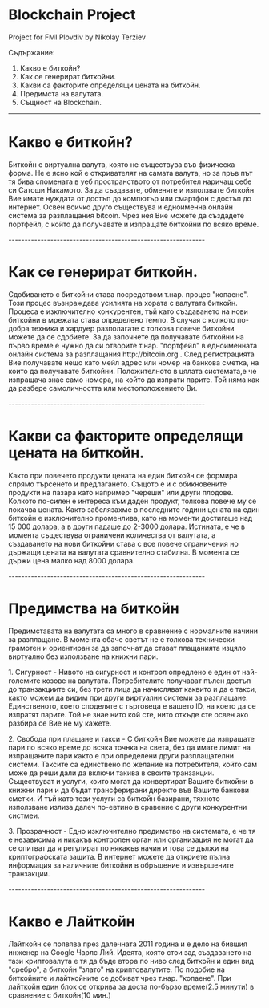 # Blockchain Project
Project for FMI Plovdiv by Nikolay Terziev

Съдържание:
  1. Какво е биткойн?
  2. Как се генерират биткойни.
  3. Какви са факторите определящи цената на биткойн.
  4. Предимста на валутата.
  5. Същност на Blockchain.
  -------------------------------------------------------------
 <h1>Какво е биткойн?</h1>
  <p>Биткойн е виртуална валута, която не съществува във физическа форма. Не е ясно кой е откривателят на самата валута, но за пръв път тя бива спомената в уеб пространството от потребител наричащ себе си Сатоши Накамото. За да създавате, обменяте и използвате биткойн Вие имате нуждата от достъп до компютър или смартфон с достъп до интернет. Освен всичко друго съществува и едноименна онлайн система за разплащания bitcoin. Чрез нея Вие можете да създадете портфейл, с който да получавате и изпращате биткойни по всяко време.</p>
 -------------------------------------------------------------
<h1>Как се генерират биткойн.</h1>
 <p>Сдобиването с биткойни става посредством т.нар. процес "копаене". Този процес възнраждава усилията на хората с валутата биткойн. Процеса е изключително конкурентен, тъй като създаването на нови биткойни в мрежата става определено темпо. В случая с колкото по-добра техника и хардуер разполагате с толкова повече биткойни можете да се сдобиете. 
  За да започнете да получавате биткойни на първо време е нужно да си отворите т.нар. "портфейл" в едноименната онлайн система за разплащания http://bitcoin.org . След регистрацията Вие получавате нещо като мейл адрес или номер на банкова сметка, на които да получавате биткойни. Положителното в цялата системата,е че изпращача знае само номера, на който да изпрати парите. Той няма как да разбере самоличността или местоположението Ви.</p>
 -------------------------------------------------------------
 <h1>Какви са факторите определящи цената на биткойн.</h1>
  <p> Както при повечето продукти цената на един биткойн се формира спрямо търсенето и предлагането. Същото е и с обикновените продукти на пазара като например "череши" или други плодове. Колкото по-силен е интереса към даден продукт, толкова повече му се покачва цената. Както забелязахме в последните години цената на един биткойн е изключително променлива, като на моменти достигаше над 15 000 долара, а в други падаше до 2-3000 долара. Истината, е че в момента съществува ограничени количества от валутата, а създаването на нови биткойни става с все повече ограничения но държащи цената на валутата сравнително стабилна. В момента се държи цена малко над 8000 долара. </p>
 -------------------------------------------------------------
 <h1>Предимства на биткойн</h1>
  <p>Предимставата на валутата са много в сравнение с нормалните начини за разплащане. В момента обаче светът не е толкова технически грамотен и ориентиран за да започнат да стават плащанията изцяло виртуално без използване на книжни пари.</p>
  <p>1. Сигурност - Нивото на сигурност и контрол опредлено е един от най-големите козове на валутата. Потребителите получават пълен достъп до транзакциите си, без трети лица да начисляват каквито и да е такси, както можем да видим при други виртуални системи за разплащане. Единственото, което споделяте с търговеца е вашето ID, на което да се изпратят парите. Той не знае нито кой сте, нито откъде сте освен ако разбира се Вие не му кажете.</p>
  <p>2. Свобода при плащане и такси - С биткойн Вие можете да изпращате пари по всяко време до всяка точнка на света, без да имате лимит на изпращаните пари както е при определени други разплащателни системи. Таксите са единствено по желание на потребителя, който сам може да реши дали да включи такива в своите транзакции. Съществуват и услуги, които могат да конвертират Вашите биткойни в книжни пари и да бъдат трансферирани директо във Вашите банкови сметки. И тъй като тези услуги са биткойн базирани, тяхното използване излиза далеч по-евтино в сравение с други конкурентни систмеи.</p>
  <p>3. Прозрачност - Едно изключително предимство на системата, е че тя е независима и никакъв контролен орган или организация не могат да се опитват да я регулират по някакъв начин и това се дължи на криптографската защита. В интернет можете да откриете пълна информация за наличните биткойни в обръщение и извършените транзакции.  </p>
-------------------------------------------------------------
<h1>Какво е Лайткойн</h1>
  <p>Лайткойн се появява през далечната 2011 година и е дело на бившия инженер на Google Чарлс Лий. Идеята, която стои зад създаването на тази криптовалута е тя да бъде втора по ниво след биткойн и един вид "сребро", а биткойн "злато" на криптовалутите. По подобие на биткойните и лайткойните се добиват чрез т.нар. "копаене". При лайткойн един блок се открива за доста по-бързо време(2.5 минути) в сравнение с биткойн(10 мин.) </p>
